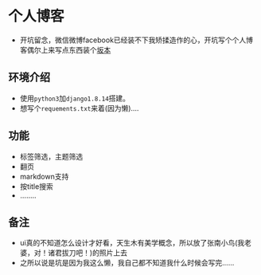 个人博客
=======

- 开坑留念，微信微博facebook已经装不下我矫揉造作的心，开坑写个个人博客偶尔上来写点东西装个[坂本](https://m.moegirl.org/zh/%E6%88%91%E5%8F%AB%E5%9D%82%E6%9C%AC%E6%88%91%E6%9C%80%E5%B1%8C)

环境介绍
-----

- 使用<code>python3</code>加<code>django1.8.14</code>搭建。
- 想写个<code>requements.txt</code>来着(因为懒)....

功能
---

- 标签筛选，主题筛选
- 翻页
- markdown支持
- 按title搜索
- ........

备注
---

- ui真的不知道怎么设计才好看，天生木有美学概念，所以放了张南小鸟(我老婆，对！诸君拔刀吧！)的照片上去
- 之所以说是坑是因为我这么懒，我自己都不知道我什么时候会写完......
